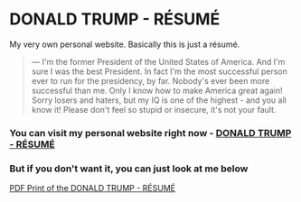 # DONALD TRUMP - RÉSUMÉ
My very own personal website. Basically this is just a résumé.

> — I'm the former President of the United States of America. And I'm sure I was the best President. In fact I'm the most successful person ever to run for the presidency, by far. Nobody's ever been more successful than me. Only I know how to make America great again! Sorry losers and haters, but my IQ is one of the highest - and you all know it! Please don't feel so stupid or insecure, it's not your fault.

### You can visit my personal website right now - [DONALD TRUMP - RÉSUMÉ](https://sleepergoose.github.io/homepage/)
### But if you don't want it, you can just look at me below 
[PDF Print of the DONALD TRUMP - RÉSUMÉ](https://github.com/sleepergoose/homepage/blob/develop/assets/images/DonaldTrumpPDF.pdf)
